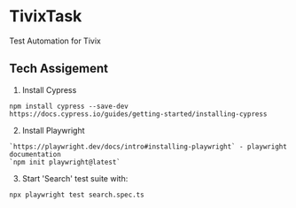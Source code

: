 # TivixTask
Test Automation for Tivix

## Tech Assigement

1. Install Cypress
```
npm install cypress --save-dev
https://docs.cypress.io/guides/getting-started/installing-cypress
```

2. Install Playwright 
```
`https://playwright.dev/docs/intro#installing-playwright` - playwright documentation
`npm init playwright@latest`
```

3. Start 'Search' test suite with:
```
npx playwright test search.spec.ts 
```
